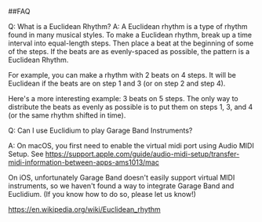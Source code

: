 ##FAQ

Q: What is a Euclidean Rhythm?
A: A Euclidean rhythm is a type of rhythm found in many musical styles.  To make a Euclidean rhythm, break up a time interval into equal-length steps. Then place a beat at the beginning of some of the steps.  If the beats are as evenly-spaced as possible, the pattern is a Euclidean Rhythm.

For example, you can make a rhythm with 2 beats on 4 steps.  It will be Euclidean if the beats are on step 1 and 3 (or on step 2 and step 4).

Here's a more interesting example: 3 beats on 5 steps.  The only way to distribute the beats as evenly as possible is to put them on steps 1, 3, and 4 (or the same rhythm shifted in time). 

Q: Can I use Euclidium to play Garage Band Instruments?

A: On macOS, you first need to enable the virtual midi port using Audio MIDI Setup.  See https://support.apple.com/guide/audio-midi-setup/transfer-midi-information-between-apps-ams1013/mac

On iOS, unfortunately Garage Band doesn't easily support virtual MIDI instruments, so we haven't found a way to integrate Garage Band and Euclidium.  (If you know how to do so, please let us know!)

https://en.wikipedia.org/wiki/Euclidean_rhythm
